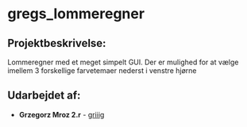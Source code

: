 # gregs_lommeregner

## Projektbeskrivelse:
Lommeregner med et meget simpelt GUI. Der er mulighed for at vælge imellem 3 forskellige farvetemaer nederst i venstre hjørne

## Udarbejdet af:

* **Grzegorz Mroz 2.r**  - [griiig](https://github.com/griiig)